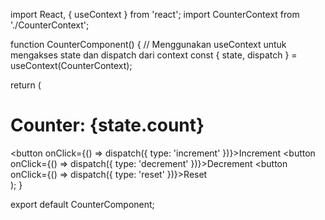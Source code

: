 import React, { useContext } from 'react';
import CounterContext from './CounterContext';

function CounterComponent() {
  // Menggunakan useContext untuk mengakses state dan dispatch dari context
  const { state, dispatch } = useContext(CounterContext);

  return (
    <div>
      <h1>Counter: {state.count}</h1>
      <button onClick={() => dispatch({ type: 'increment' })}>Increment</button>
      <button onClick={() => dispatch({ type: 'decrement' })}>Decrement</button>
      <button onClick={() => dispatch({ type: 'reset' })}>Reset</button>
    </div>
  );
}

export default CounterComponent;